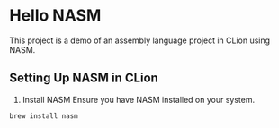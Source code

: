 # Hello NASM

This project is a demo of an assembly language project in CLion using NASM.

## Setting Up NASM in CLion

1. Install NASM
Ensure you have NASM installed on your system.

```shell
brew install nasm
```

